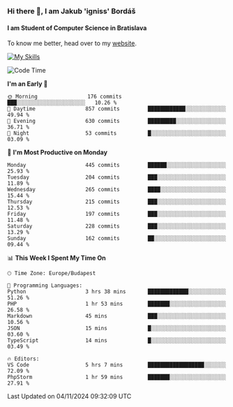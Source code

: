 ### Hi there 👋, I am Jakub 'igniss' Bordáš

#### I am Student of Computer Science in Bratislava
To know me better, head over to my [website](https://bordas.sk).

[![My Skills](https://skillicons.dev/icons?i=js,html,css,figma,svelte,java,kotlin,python,postgresql,typescript,nest,nodejs)](https://bordas.sk)


<!--START_SECTION:waka-->
![Code Time](http://img.shields.io/badge/Code%20Time-1%2C559%20hrs%209%20mins-blue)

**I'm an Early 🐤** 

```text
🌞 Morning                176 commits         ███░░░░░░░░░░░░░░░░░░░░░░   10.26 % 
🌆 Daytime                857 commits         ████████████░░░░░░░░░░░░░   49.94 % 
🌃 Evening                630 commits         █████████░░░░░░░░░░░░░░░░   36.71 % 
🌙 Night                  53 commits          █░░░░░░░░░░░░░░░░░░░░░░░░   03.09 % 
```
📅 **I'm Most Productive on Monday** 

```text
Monday                   445 commits         ██████░░░░░░░░░░░░░░░░░░░   25.93 % 
Tuesday                  204 commits         ███░░░░░░░░░░░░░░░░░░░░░░   11.89 % 
Wednesday                265 commits         ████░░░░░░░░░░░░░░░░░░░░░   15.44 % 
Thursday                 215 commits         ███░░░░░░░░░░░░░░░░░░░░░░   12.53 % 
Friday                   197 commits         ███░░░░░░░░░░░░░░░░░░░░░░   11.48 % 
Saturday                 228 commits         ███░░░░░░░░░░░░░░░░░░░░░░   13.29 % 
Sunday                   162 commits         ██░░░░░░░░░░░░░░░░░░░░░░░   09.44 % 
```


📊 **This Week I Spent My Time On** 

```text
🕑︎ Time Zone: Europe/Budapest

💬 Programming Languages: 
Python                   3 hrs 38 mins       █████████████░░░░░░░░░░░░   51.26 % 
PHP                      1 hr 53 mins        ███████░░░░░░░░░░░░░░░░░░   26.58 % 
Markdown                 45 mins             ███░░░░░░░░░░░░░░░░░░░░░░   10.56 % 
JSON                     15 mins             █░░░░░░░░░░░░░░░░░░░░░░░░   03.60 % 
TypeScript               14 mins             █░░░░░░░░░░░░░░░░░░░░░░░░   03.49 % 

🔥 Editors: 
VS Code                  5 hrs 7 mins        ██████████████████░░░░░░░   72.09 % 
PhpStorm                 1 hr 59 mins        ███████░░░░░░░░░░░░░░░░░░   27.91 % 
```


 Last Updated on 04/11/2024 09:32:09 UTC
<!--END_SECTION:waka-->
